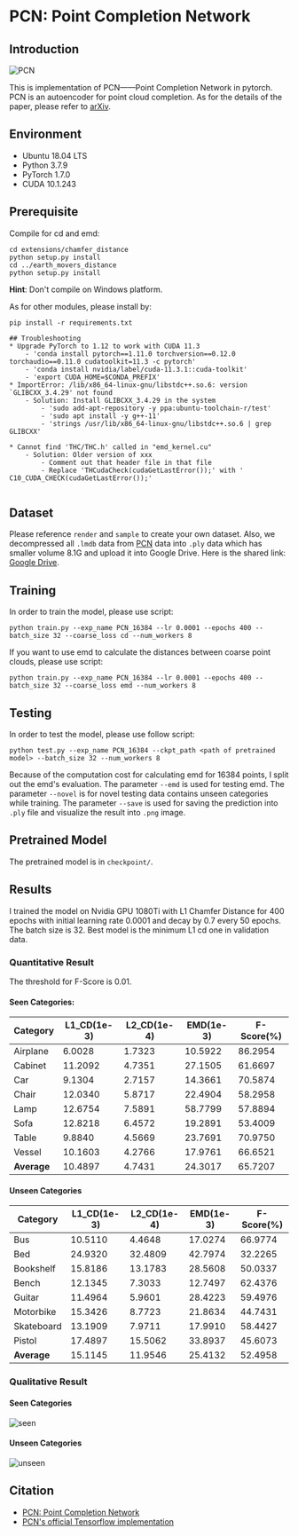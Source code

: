 # PCN: Point Completion Network

## Introduction

![PCN](images/network.png)

This is implementation of PCN——Point Completion Network in pytorch. PCN is an autoencoder for point cloud completion. As for the details of the paper, please refer to [arXiv](https://arxiv.org/pdf/1808.00671.pdf).

## Environment

* Ubuntu 18.04 LTS
* Python 3.7.9
* PyTorch 1.7.0
* CUDA 10.1.243

## Prerequisite

Compile for cd and emd:

```shell
cd extensions/chamfer_distance
python setup.py install
cd ../earth_movers_distance
python setup.py install
```

**Hint**: Don't compile on Windows platform.

As for other modules, please install by:

```shell
pip install -r requirements.txt

## Troubleshooting
* Upgrade PyTorch to 1.12 to work with CUDA 11.3
    - 'conda install pytorch==1.11.0 torchversion==0.12.0 torchaudio==0.11.0 cudatoolkit=11.3 -c pytorch'
    - 'conda install nvidia/label/cuda-11.3.1::cuda-toolkit'
    - 'export CUDA_HOME=$CONDA_PREFIX'
* ImportError: /lib/x86_64-linux-gnu/libstdc++.so.6: version `GLIBCXX_3.4.29' not found
    - Solution: Install GLIBCXX_3.4.29 in the system
        - 'sudo add-apt-repository -y ppa:ubuntu-toolchain-r/test'
        - 'sudo apt install -y g++-11'
        - 'strings /usr/lib/x86_64-linux-gnu/libstdc++.so.6 | grep GLIBCXX'

* Cannot find 'THC/THC.h' called in "emd_kernel.cu"
    - Solution: Older version of xxx
        - Comment out that header file in that file
        - Replace 'THCudaCheck(cudaGetLastError());' with ' C10_CUDA_CHECK(cudaGetLastError());'


```

## Dataset

Please reference `render` and `sample` to create your own dataset. Also, we decompressed all `.lmdb` data from [PCN](https://drive.google.com/drive/folders/1M_lJN14Ac1RtPtEQxNlCV9e8pom3U6Pa) data into `.ply` data which has smaller volume 8.1G and upload it into Google Drive. Here is the shared link: [Google Drive](https://drive.google.com/file/d/1OvvRyx02-C_DkzYiJ5stpin0mnXydHQ7/view?usp=sharing).

## Training

In order to train the model, please use script:

```shell
python train.py --exp_name PCN_16384 --lr 0.0001 --epochs 400 --batch_size 32 --coarse_loss cd --num_workers 8
```

If you want to use emd to calculate the distances between coarse point clouds, please use script:

```shell
python train.py --exp_name PCN_16384 --lr 0.0001 --epochs 400 --batch_size 32 --coarse_loss emd --num_workers 8
```

## Testing

In order to test the model, please use follow script:

```shell
python test.py --exp_name PCN_16384 --ckpt_path <path of pretrained model> --batch_size 32 --num_workers 8
```

Because of the computation cost for calculating emd for 16384 points, I split out the emd's evaluation. The parameter `--emd` is used for testing emd. The parameter `--novel` is for novel testing data contains unseen categories while training. The parameter `--save` is used for saving the prediction into `.ply` file and visualize the result into `.png` image.

## Pretrained Model

The pretrained model is in `checkpoint/`.

## Results

I trained the model on Nvidia GPU 1080Ti with L1 Chamfer Distance for 400 epochs with initial learning rate 0.0001 and decay by 0.7 every 50 epochs. The batch size is 32. Best model is the minimum L1 cd one in validation data.

### Quantitative Result

The threshold for F-Score is 0.01.

#### Seen Categories:

Category | L1_CD(1e-3) | L2_CD(1e-4) | EMD(1e-3) | F-Score(%)
-- | -- | -- | -- | --
Airplane | 6.0028 | 1.7323 | 10.5922 | 86.2954
Cabinet | 11.2092 | 4.7351 | 27.1505 | 61.6697
Car | 9.1304 | 2.7157 | 14.3661 | 70.5874
Chair | 12.0340 | 5.8717 | 22.4904 | 58.2958
Lamp | 12.6754 | 7.5891 | 58.7799 | 57.8894
Sofa | 12.8218 | 6.4572 | 19.2891 | 53.4009
Table | 9.8840 | 4.5669 | 23.7691 | 70.9750
Vessel | 10.1603 | 4.2766 | 17.9761 | 66.6521
**Average** | 10.4897 | 4.7431 | 24.3017 | 65.7207

#### Unseen Categories

Category | L1_CD(1e-3) | L2_CD(1e-4) | EMD(1e-3) | F-Score(%)
-- | -- | -- | -- | --
Bus       | 10.5110 | 4.4648  | 17.0274 | 66.9774
Bed       | 24.9320 | 32.4809 | 42.7974 | 32.2265
Bookshelf | 15.8186 | 13.1783 | 28.5608 | 50.0337
Bench     | 12.1345 | 7.3033  | 12.7497 | 62.4376
Guitar    | 11.4964 | 5.9601  | 28.4223 | 59.4976
Motorbike | 15.3426 | 8.7723  | 21.8634 | 44.7431
Skateboard| 13.1909 | 7.9711  | 17.9910 | 58.4427
Pistol    | 17.4897 | 15.5062 | 33.8937 | 45.6073
**Average**  | 15.1145 | 11.9546 | 25.4132 | 52.4958

### Qualitative Result

#### Seen Categories

![seen](images/seen_categories.png)

#### Unseen Categories

![unseen](images/unseen_categories.png)

## Citation

* [PCN: Point Completion Network](https://arxiv.org/pdf/1808.00671.pdf)
* [PCN's official Tensorflow implementation](https://github.com/wentaoyuan/pcn)
